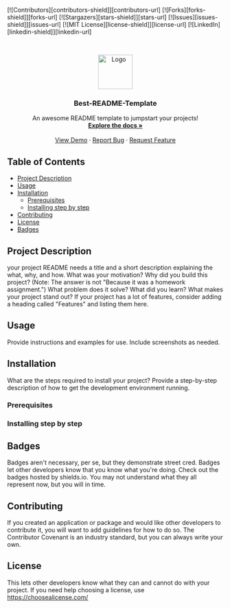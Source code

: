 [![Contributors][contributors-shield]][contributors-url]
[![Forks][forks-shield]][forks-url]
[![Stargazers][stars-shield]][stars-url]
[![Issues][issues-shield]][issues-url]
[![MIT License][license-shield]][license-url]
[![LinkedIn][linkedin-shield]][linkedin-url]



<!-- PROJECT LOGO -->
<br />
<p align="center">
  <a href="https://github.com/othneildrew/Best-README-Template">
    <img src="images/logo.png" alt="Logo" width="80" height="80">
  </a>

  <h3 align="center">Best-README-Template</h3>

  <p align="center">
    An awesome README template to jumpstart your projects!
    <br />
    <a href="https://github.com/othneildrew/Best-README-Template"><strong>Explore the docs »</strong></a>
    <br />
    <br />
    <a href="https://github.com/othneildrew/Best-README-Template">View Demo</a>
    ·
    <a href="https://github.com/othneildrew/Best-README-Template/issues">Report Bug</a>
    ·
    <a href="https://github.com/othneildrew/Best-README-Template/issues">Request Feature</a>
  </p>
</p>


## Table of Contents

* [Project Description](#project-description)
* [Usage](#usage)
* [Installation](#installation)
  * [Prerequisites](#prerequisites)
  * [Installing step by step](#installing-step-by-step)
* [Contributing](#contributing)
* [License](#license)
* [Badges](#badges)




## Project Description
your project README needs a title and a short description explaining the what, why, and how. What was your motivation? Why did you build this project? (Note: The answer is not "Because it was a homework assignment.") What problem does it solve? What did you learn? What makes your project stand out? If your project has a lot of features, consider adding a heading called "Features" and listing them here.

## Usage
Provide instructions and examples for use. Include screenshots as needed.

## Installation
What are the steps required to install your project? Provide a step-by-step description of how to get the development environment running.

### Prerequisites

### Installing step by step
 


## Badges
Badges aren't necessary, per se, but they demonstrate street cred. Badges let other developers know that you know what you're doing. Check out the badges hosted by shields.io. You may not understand what they all represent now, but you will in time.



## Contributing

If you created an application or package and would like other developers to contribute it, you will want to add guidelines for how to do so. The Contributor Covenant is an industry standard, but you can always write your own.



## License
This lets other developers know what they can and cannot do with your project. If you need help choosing a license, use https://choosealicense.com/
  
